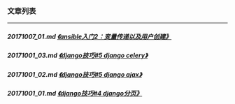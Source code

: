 ### 文章列表
---
##### 20171007_01.md [《ansible入门2：变量传递以及用户创建》](20171007_01.md)
##### 20171001_03.md [《django技巧#5 django celery》](20171001_03.md)
##### 20171001_02.md [《django技巧#5 django ajax》](20171001_02.md)
##### 20171001_01.md [《django技巧#4 django分页》](20171001_01.md)